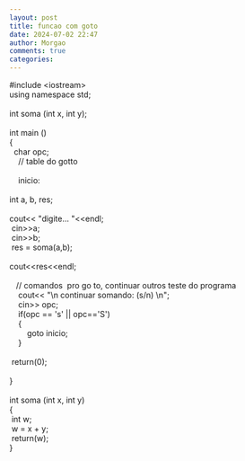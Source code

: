 ```yaml
---
layout: post
title: funcao com goto
date: 2024-07-02 22:47
author: Morgao
comments: true
categories: 
---
```

#include &lt;iostream&gt;<br />
using namespace std;<br />
<br />
int soma (int x, int y);<br />
<br />
int main ()<br />
{<br />
<span style="white-space: pre;"> </span> char opc;<br />
&nbsp; &nbsp; // table do gotto<br />
&nbsp; &nbsp;<br />
&nbsp; &nbsp; inicio:<br />
<span style="white-space: pre;"> </span>int a, b, res;<br />
<span style="white-space: pre;"> </span>cout&lt;&lt; "digite... "&lt;&lt;endl;<br />
<span style="white-space: pre;"> </span>cin&gt;&gt;a;<br />
<span style="white-space: pre;"> </span>cin&gt;&gt;b;<br />
<span style="white-space: pre;"> </span>res = soma(a,b);<br />
<span style="white-space: pre;"> </span>cout&lt;&lt;res&lt;&lt;endl;<br />
<span style="white-space: pre;"> </span><br />
<span style="white-space: pre;"> </span>&nbsp; // comandos&nbsp; pro go to, continuar outros teste do programa<br />
&nbsp; &nbsp; cout&lt;&lt; "\n continuar somando: (s/n) \n";<br />
&nbsp; &nbsp; cin&gt;&gt; opc;<br />
&nbsp; &nbsp; if(opc == 's' || opc=='S')<br />
&nbsp; &nbsp; {<br />
&nbsp; &nbsp; &nbsp; &nbsp; goto inicio;<br />
&nbsp; &nbsp; }<br />
<span style="white-space: pre;"> </span><br />
<span style="white-space: pre;"> </span>return(0);<br />
<span style="white-space: pre;"> </span><br />
}<br />
<br />
int soma (int x, int y)<br />
{<br />
<span style="white-space: pre;"> </span>int w;<br />
<span style="white-space: pre;"> </span>w = x + y;<br />
<span style="white-space: pre;"> </span>return(w);<br />
}<br />
<br />
